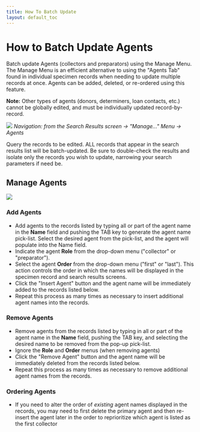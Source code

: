 ```yaml
---
title: How To Batch Update
layout: default_toc
---
```



# How to Batch Update Agents

Batch update Agents (collectors and preparators) using the Manage Menu. The Manage Menu is an efficient alternative to using the "Agents Tab" found in individual specimen records when needing to update multiple records at once. Agents can be added, deleted, or re-ordered using this feature.

**Note:** Other types of agents (donors, determiners, loan contacts, etc.) cannot be globally edited, and must be individually updated record-by-record.

![](https://raw.githubusercontent.com/ArctosDB/documentation-wiki/master/tutorial_images/manage_agents_1.jpg)
*Navigation: from the Search Results screen → "Manage..." Menu → Agents*

Query the records to be edited. ALL records that appear in the search results list will be batch-updated. Be sure to double-check the results and isolate only the records you wish to update, narrowing your search parameters if need be.

## Manage Agents

![](https://raw.githubusercontent.com/ArctosDB/documentation-wiki/master/tutorial_images/manage_agents_2.jpg)

### Add Agents

* Add agents to the records listed by typing all or part of the agent name in the **Name** field and pushing the TAB key to generate the agent name pick-list. Select the desired agent from the pick-list, and the agent will populate into the Name field.
* Indicate the agent **Role** from the drop-down menu ("collector" or "preparator").
* Select the agent **Order** from the drop-down menu ("first" or "last"). This action controls the order in which the names will be displayed in the specimen record and search results screens.
* Click the "Insert Agent" button and the agent name will be immediately added to the records listed below.
* Repeat this process as many times as necessary to insert additional agent names into the records.

### Remove Agents

* Remove agents from the records listed by typing in all or part of the agent name in the **Name** field, pushing the TAB key, and selecting the desired name to be removed from the pop-up pick-list.
* Ignore the **Role** and **Order** menus (when removing agents)
* Click the "Remove Agent" button and the agent name will be immediately deleted from the records listed below.
* Repeat this process as many times as necessary to remove additional agent names from the records.

### Ordering Agents

* If you need to alter the order of _existing_ agent names displayed in the records, you may need to first delete the primary agent and then re-insert the agent later in the order to reprioritize which agent is listed as the first collector
